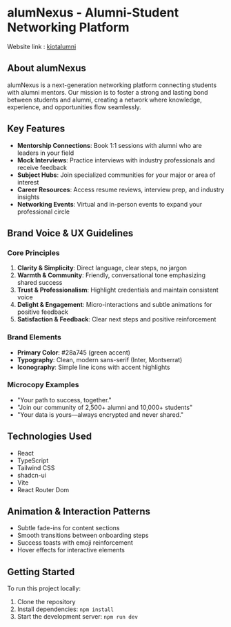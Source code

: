 # alumNexus - Alumni-Student Networking Platform

Website link : [kiotalumni](https://kiotalumnimeet.netlify.app/)
## About alumNexus

alumNexus is a next-generation networking platform connecting students with alumni mentors. Our mission is to foster a strong and lasting bond between students and alumni, creating a network where knowledge, experience, and opportunities flow seamlessly.

## Key Features

- **Mentorship Connections**: Book 1:1 sessions with alumni who are leaders in your field
- **Mock Interviews**: Practice interviews with industry professionals and receive feedback
- **Subject Hubs**: Join specialized communities for your major or area of interest
- **Career Resources**: Access resume reviews, interview prep, and industry insights
- **Networking Events**: Virtual and in-person events to expand your professional circle

## Brand Voice & UX Guidelines

### Core Principles

1. **Clarity & Simplicity**: Direct language, clear steps, no jargon
2. **Warmth & Community**: Friendly, conversational tone emphasizing shared success
3. **Trust & Professionalism**: Highlight credentials and maintain consistent voice
4. **Delight & Engagement**: Micro-interactions and subtle animations for positive feedback
5. **Satisfaction & Feedback**: Clear next steps and positive reinforcement

### Brand Elements

- **Primary Color**: #28a745 (green accent)
- **Typography**: Clean, modern sans-serif (Inter, Montserrat)
- **Iconography**: Simple line icons with accent highlights

### Microcopy Examples

- "Your path to success, together."
- "Join our community of 2,500+ alumni and 10,000+ students"
- "Your data is yours—always encrypted and never shared."

## Technologies Used

- React
- TypeScript
- Tailwind CSS
- shadcn-ui
- Vite
- React Router Dom

## Animation & Interaction Patterns

- Subtle fade-ins for content sections
- Smooth transitions between onboarding steps
- Success toasts with emoji reinforcement
- Hover effects for interactive elements

## Getting Started

To run this project locally:

1. Clone the repository
2. Install dependencies: `npm install`
3. Start the development server: `npm run dev`
